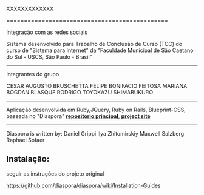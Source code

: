XXXXXXXXXXXXX

==============================================


Integração com as redes sociais


Sistema desenvolvido para Trabalho de Conclusão de Curso (TCC) do curso de "Sistema para Internet" da "Faculdade Municipal de São Caetano do Sul - USCS, São Paulo - Brasil"

********************
Integrantes do grupo

CESAR AUGUSTO BRUSCHETTA
FELIPE BONIFACIO FEITOSA
MARIANA BOGDAN BLASQUE
RODRIGO TOYOKAZU SHIMABUKURO


*************************
Aplicação desenvolvida em Ruby,JQuery, Ruby on Rails, Blueprint-CSS, baseada no "Diaspora" **[repositorio principal](https://github.com/diaspora/diaspora)**, **[project site](http://diasporaproject.org)**


********************
Diaspora is written by:
  Daniel Grippi
  Ilya Zhitomirskiy
  Maxwell Salzberg
  Raphael Sofaer





## Instalação:

seguir as instruções do projeto original

https://github.com/diaspora/diaspora/wiki/Installation-Guides


